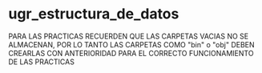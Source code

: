 # ugr_estructura_de_datos

PARA LAS PRACTICAS RECUERDEN QUE LAS CARPETAS VACIAS NO SE ALMACENAN, POR LO TANTO LAS CARPETAS COMO "bin" o "obj" DEBEN CREARLAS CON ANTERIORIDAD PARA EL CORRECTO FUNCIONAMIENTO DE LAS PRACTICAS
